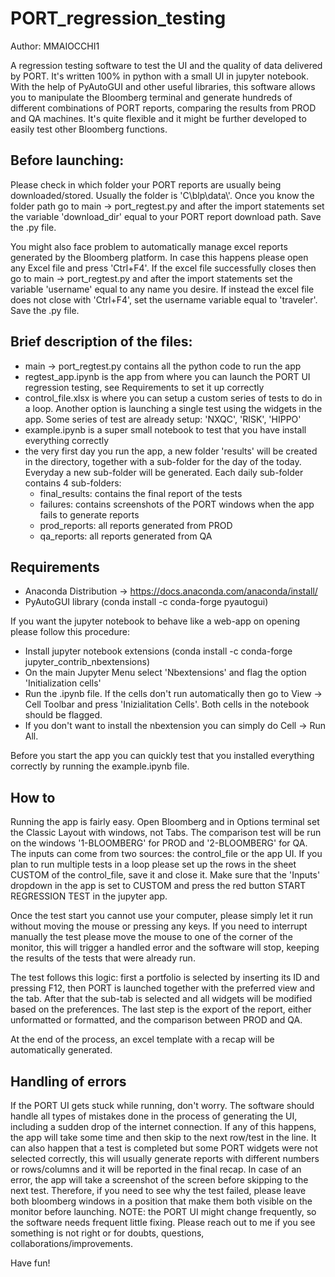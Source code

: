 # PORT_regression_testing

Author: MMAIOCCHI1

A regression testing software to test the UI and the quality of data delivered by PORT. It's written 100% in python with a small UI in jupyter notebook. With the help of PyAutoGUI and other useful libraries, this software allows you to manipulate the Bloomberg terminal and generate hundreds of different combinations of PORT reports, comparing the results from PROD and QA machines. It's quite flexible and it might be further developed to easily test other Bloomberg functions.

## Before launching:
Please check in which folder your PORT reports are usually being downloaded/stored. Usually the folder is 'C\\blp\\data\\'.
Once you know the folder path go to main -> port_regtest.py and after the import statements set the variable 'download_dir' equal to your PORT report download path. Save the .py file.

You might also face problem to automatically manage excel reports generated by the Bloomberg platform. In case this happens please open any Excel file and press 'Ctrl+F4'. If the excel file successfully closes then go to main -> port_regtest.py and after the import statements set the variable 'username' equal to any name you desire. If instead the excel file does not close with 'Ctrl+F4', set the username variable equal to 'traveler'. Save the .py file.

## Brief description of the files:
- main -> port_regtest.py contains all the python code to run the app
- regtest_app.ipynb is the app from where you can launch the PORT UI regression testing, see Requirements to set it up correctly
- control_file.xlsx is where you can setup a custom series of tests to do in a loop. Another option is launching a single test using the widgets in the app. Some series of test are already setup: 'NXQC', 'RISK', 'HIPPO'
- example.ipynb is a super small notebook to test that you have install everything correctly
- the very first day you run the app, a new folder 'results' will be created in the directory, together with a sub-folder for the day of the today. Everyday a new sub-folder will be generated. Each daily sub-folder contains 4 sub-folders:
   - final_results: contains the final report of the tests
   - failures: contains screenshots of the PORT windows when the app fails to generate reports
   - prod_reports: all reports generated from PROD
   - qa_reports: all reports generated from QA

## Requirements
- Anaconda Distribution -> https://docs.anaconda.com/anaconda/install/
- PyAutoGUI library (conda install -c conda-forge pyautogui)

If you want the jupyter notebook to behave like a web-app on opening please follow this procedure:
- Install jupyter notebook extensions (conda install -c conda-forge jupyter_contrib_nbextensions)
- On the main Jupyter Menu select 'Nbextensions' and flag the option 'Initialization cells'
- Run the .ipynb file. If the cells don't run automatically then go to View -> Cell Toolbar and press 'Inizialitation Cells'. Both cells in the notebook should be flagged.
- If you don't want to install the nbextension you can simply do Cell -> Run All.

Before you start the app you can quickly test that you installed everything correctly by running the example.ipynb file.


## How to
Running the app is fairly easy. Open Bloomberg and in Options terminal set the Classic Layout with windows, not Tabs. The comparison test will be run on the windows '1-BLOOMBERG' for PROD and '2-BLOOMBERG' for QA.
The inputs can come from two sources: the control_file or the app UI.
If you plan to run multiple tests in a loop please set up the rows in the sheet CUSTOM of the control_file, save it and close it. Make sure that the 'Inputs' dropdown in the app is set to CUSTOM and press the red button START REGRESSION TEST in the jupyter app.

Once the test start you cannot use your computer, please simply let it run without moving the mouse or pressing any keys.
If you need to interrupt manually the test please move the mouse to one of the corner of the monitor, this will trigger a handled error and the software will stop, keeping the results of the tests that were already run.

The test follows this logic: first a portfolio is selected by inserting its ID and pressing F12, then PORT is launched together with the preferred view and the tab. After that the sub-tab is selected and all widgets will be modified based on the preferences. The last step is the export of the report, either unformatted or formatted, and the comparison between PROD and QA.

At the end of the process, an excel template with a recap will be automatically generated.


## Handling of errors
If the PORT UI gets stuck while running, don't worry. The software should handle all types of mistakes done in the process of generating the UI, including a sudden drop of the internet connection. If any of this happens, the app will take some time and then skip to the next row/test in the line.
It can also happen that a test is completed but some PORT widgets were not selected correctly, this will usually generate reports with different numbers or rows/columns and it will be reported in the final recap.
In case of an error, the app will take a screenshot of the screen before skipping to the next test. Therefore, if you need to see why the test failed, please leave both bloomberg windows in a position that make them both visible on the monitor before launching.
NOTE: the PORT UI might change frequently, so the software needs frequent little fixing. Please reach out to me if you see something is not right or for doubts, questions, collaborations/improvements.


Have fun!
